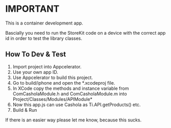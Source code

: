 # IMPORTANT #

This is a container development app.

Bascially you need to run the StoreKit code on a device with the correct app id in order to test the library classes.

## How To Dev & Test ##

1. Import project into Appcelerator.
2. Use your own app ID.
3. Use Appcelerator to build this project.
4. Go to build/iphone and open the *.xcodeproj file.
5. In XCode copy the methods and instance variable from ComCasholaModule.h and ComCasholaModule.m into Project/Classes/Modules/APIModule*
6. Now this app.js can use Cashola as Ti.API.getProducts() etc.
7. Build & Run

If there is an easier way please let me know, because this sucks.
